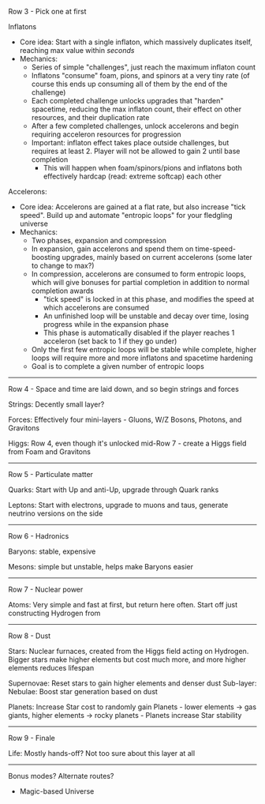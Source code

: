 Row 3 - Pick one at first

Inflatons
- Core idea: Start with a single inflaton, which massively duplicates itself, reaching max value within *seconds*
- Mechanics:
    - Series of simple "challenges", just reach the maximum inflaton count
    - Inflatons "consume" foam, pions, and spinors at a very tiny rate (of course this ends up consuming all of them by the end of the challenge)
    - Each completed challenge unlocks upgrades that "harden" spacetime, reducing the max inflaton count, their effect on other resources, and their duplication rate
    - After a few completed challenges, unlock accelerons and begin requiring acceleron resources for progression
    - Important: inflaton effect takes place outside challenges, but requires at least 2. Player will not be allowed to gain 2 until base completion
        - This will happen when foam/spinors/pions and inflatons both effectively hardcap (read: extreme softcap) each other

Accelerons:
- Core idea: Accelerons are gained at a flat rate, but also increase "tick speed". Build up and automate "entropic loops" for your fledgling universe
- Mechanics:
    - Two phases, expansion and compression
    - In expansion, gain accelerons and spend them on time-speed-boosting upgrades, mainly based on current accelerons (some later to change to max?)
    - In compression, accelerons are consumed to form entropic loops, which will give bonuses for partial completion in addition to normal completion awards
        - "tick speed" is locked in at this phase, and modifies the speed at which accelerons are consumed
        - An unfinished loop will be unstable and decay over time, losing progress while in the expansion phase
        - This phase is automatically disabled if the player reaches 1 acceleron (set back to 1 if they go under)
    - Only the first few entropic loops will be stable while complete, higher loops will require more and more inflatons and spacetime hardening
    - Goal is to complete a given number of entropic loops

-----

Row 4 - Space and time are laid down, and so begin strings and forces

Strings: Decently small layer?

Forces: Effectively four mini-layers - Gluons, W/Z Bosons, Photons, and Gravitons

Higgs: Row 4, even though it's unlocked mid-Row 7 - create a Higgs field from Foam and Gravitons

-----

Row 5 - Particulate matter

Quarks: Start with Up and anti-Up, upgrade through Quark ranks

Leptons: Start with electrons, upgrade to muons and taus, generate neutrino versions on the side

-----

Row 6 - Hadronics

Baryons: stable, expensive

Mesons: simple but unstable, helps make Baryons easier

-----

Row 7 - Nuclear power

Atoms: Very simple and fast at first, but return here often. Start off just constructing Hydrogen from 

-----

Row 8 - Dust

Stars: Nuclear furnaces, created from the Higgs field acting on Hydrogen. Bigger stars make higher elements but cost much more, and more higher elements reduces lifespan

Supernovae: Reset stars to gain higher elements and denser dust
    Sub-layer: Nebulae: Boost star generation based on dust

Planets: Increase Star cost to randomly gain Planets - lower elements -> gas giants, higher elements -> rocky planets
        - Planets increase Star stability

-----

Row 9 - Finale

Life: Mostly hands-off? Not too sure about this layer at all

-----

Bonus modes? Alternate routes?

- Magic-based Universe
